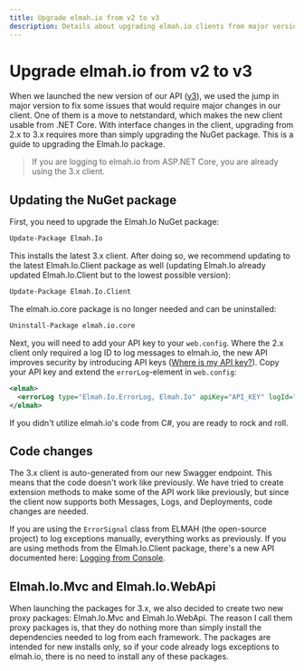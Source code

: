 ```yaml
---
title: Upgrade elmah.io from v2 to v3
description: Details about upgrading elmah.io clients from major version 2 to 3. Minor changes may be required to utilize some of the new features in v3.
---
```


# Upgrade elmah.io from v2 to v3

When we launched the new version of our API ([v3](http://api.elmah.io/swagger/ui/index)), we used the jump in major version to fix some issues that would require major changes in our client. One of them is a move to netstandard, which makes the new client usable from .NET Core. With interface changes in the client, upgrading from 2.x to 3.x requires more than simply upgrading the NuGet package. This is a guide to upgrading the Elmah.Io package.

> If you are logging to elmah.io from ASP.NET Core, you are already using the 3.x client.

## Updating the NuGet package

First, you need to upgrade the Elmah.Io NuGet package:

```ps
Update-Package Elmah.Io
```

This installs the latest 3.x client. After doing so, we recommend updating to the latest Elmah.Io.Client package as well (updating Elmah.Io already updated Elmah.Io.Client but to the lowest possible version):

```ps
Update-Package Elmah.Io.Client
```

The elmah.io.core package is no longer needed and can be uninstalled:

```ps
Uninstall-Package elmah.io.core
```

Next, you will need to add your API key to your `web.config`. Where the 2.x client only required a log ID to log messages to elmah.io, the new API improves security by introducing API keys ([Where is my API key?](https://docs.elmah.io/where-is-my-api-key/)). Copy your API key and extend the `errorLog`-element in `web.config`:

```xml
<elmah>
  <errorLog type="Elmah.Io.ErrorLog, Elmah.Io" apiKey="API_KEY" logId="LOG_ID" />
</elmah>
```

If you didn't utilize elmah.io's code from C#, you are ready to rock and roll.

## Code changes

The 3.x client is auto-generated from our new Swagger endpoint. This means that the code doesn't work like previously. We have tried to create extension methods to make some of the API work like previously, but since the client now supports both Messages, Logs, and Deployments, code changes are needed.

If you are using the `ErrorSignal` class from ELMAH (the open-source project) to log exceptions manually, everything works as previously. If you are using methods from the Elmah.Io.Client package, there's a new API documented here: [Logging from Console](https://docs.elmah.io/logging-to-elmah-io-from-console-application/).

## Elmah.Io.Mvc and Elmah.Io.WebApi

When launching the packages for 3.x, we also decided to create two new proxy packages: Elmah.Io.Mvc and Elmah.Io.WebApi. The reason I call them proxy packages is, that they do nothing more than simply install the dependencies needed to log from each framework. The packages are intended for new installs only, so if your code already logs exceptions to elmah.io, there is no need to install any of these packages.